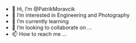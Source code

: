 - 👋 Hi, I’m @PatrikMoravcik
- 👀 I’m interested in Engineering and Photography
- 🌱 I’m currently learning 
- 💞️ I’m looking to collaborate on ...
- 📫 How to reach me ...

<!---
PatrikMoravcik/PatrikMoravcik is a ✨ special ✨ repository because its `README.md` (this file) appears on your GitHub profile.
You can click the Preview link to take a look at your changes.
--->
